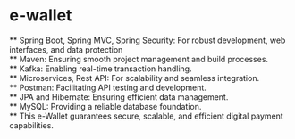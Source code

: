 # e-wallet
** Spring Boot, Spring MVC, Spring Security: For robust development, web interfaces, and data protection <br>
** Maven: Ensuring smooth project management and build processes.<br>
** Kafka: Enabling real-time transaction handling.<br>
** Microservices, Rest API: For scalability and seamless integration.<br>
** Postman: Facilitating API testing and development.<br>
** JPA and Hibernate: Ensuring efficient data management.<br>
** MySQL: Providing a reliable database foundation.<br>
** This e-Wallet guarantees secure, scalable, and efficient digital payment capabilities.<br>
